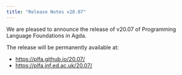 ```yaml
---
title: "Release Notes v20.07"
---
```


We are pleased to announce the release of v20.07 of Programming Language Foundations in Agda.

The release will be permanently available at:

- <https://plfa.github.io/20.07/>
- <https://plfa.inf.ed.ac.uk/20.07/>

